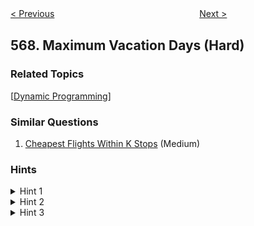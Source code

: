 <!--|This file generated by command(leetcode description); DO NOT EDIT.    |-->
<!--+----------------------------------------------------------------------+-->
<!--|@author    openset <openset.wang@gmail.com>                           |-->
<!--|@link      https://github.com/openset                                 |-->
<!--|@home      https://github.com/openset/leetcode                        |-->
<!--+----------------------------------------------------------------------+-->

[< Previous](https://github.com/openset/leetcode/tree/master/problems/permutation-in-string "Permutation in String")
　　　　　　　　　　　　　　　　
[Next >](https://github.com/openset/leetcode/tree/master/problems/median-employee-salary "Median Employee Salary")

## 568. Maximum Vacation Days (Hard)



### Related Topics
  [[Dynamic Programming](https://github.com/openset/leetcode/tree/master/tag/dynamic-programming/README.md)]

### Similar Questions
  1. [Cheapest Flights Within K Stops](https://github.com/openset/leetcode/tree/master/problems/cheapest-flights-within-k-stops) (Medium)

### Hints
<details>
<summary>Hint 1</summary>
First try to understand the problem carefully and then take some example and solve it on a paper.
</details>

<details>
<summary>Hint 2</summary>
Can you interpret the given input as a graph? Which graph traversal technique is suitable here?
</details>

<details>
<summary>Hint 3</summary>
Can we use some space to avoid redundant function calls?
</details>
